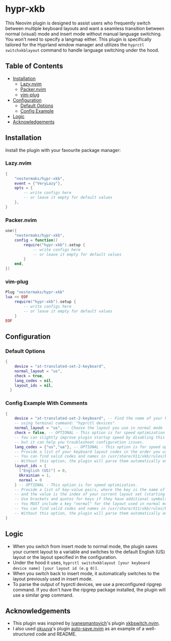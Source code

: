 # hypr-xkb
This Neovim plugin is designed to assist users who frequently switch between multiple keyboard layouts and want a seamless transition between normal (visual) mode and insert mode without manual language switching. You won't need to specify a langmap either. This plugin is specifically tailored for the Hyprland window manager and utilizes the `hyprctl switchxkblayout` command to handle language switching under the hood.

## Table of Contents
- [Installation](#installation)
    - [Lazy.nvim](#lazy.nvim)
    - [Packer.nvim](#packer.nvim)
    - [vim-plug](#vim-plug)
- [Configuration](#configuration)
    - [Default Options](#default-options)
    - [Config Example](#config-example-with-comments)
- [Logic](#logic)
- [Acknowledgements](#acknowledgements)

##  Installation
Install the plugin with your favourite package manager:

### Lazy.nvim
```lua
{
    "nestermaks/hypr-xkb",
    event = {"VeryLazy"},
    opts = {
        -- write configs here
        -- or leave it empty for default values
    },
}
```

### Packer.nvim
```lua
use({
    "nestermaks/hypr-xkb",
    config = function()
        require("hypr-xkb").setup {
            -- write configs here
            -- or leave it empty for default values
        }
    end,
})
```
### vim-plug
```lua
Plug "nestermaks/hypr-xkb"
lua << EOF
    require("hypr-xkb").setup {
        -- write configs here
        -- or leave it empty for default values
    }
EOF
```

## Configuration

### Default Options
```lua
{
    device = "at-translated-set-2-keyboard",
    normal_layout = "us",
    check = true,
    lang_codes = nil,
    layout_ids = nil,
  }

```

### Config Example With Comments
```lua
{
    device = "at-translated-set-2-keyboard", -- Find the name of your keyboard device
    -- using terminal command: "hyprctl devices"
    normal_layout = "us", -- Choose the layout you use in normal mode
    check = false, -- OPTIONAL - This option is for speed optimization.
    -- You can slightly improve plugin startup speed by disabling this option,
    -- but it can help you troubleshoot configuration issues.
    lang_codes = {"us","ua"}, -- OPTIONAL - This option is for speed optimization.
    -- Provide a list of your keyboard layout codes in the order you use them.
    -- You can find valid codes and names in /usr/share/X11/xkb/rules/base.lst.
    -- Without this option, the plugin will parse them automatically on every startup.
    layout_ids = {
      ["English (US)"] = 0,
      Ukrainian = 1,
      normal = 0
    } -- OPTIONAL - This option is for speed optimization.
    -- Provide a list of key-value pairs, where the key is the name of the layout
    -- and the value is the index of your current layout set (starting from zero).
    -- Use brackets and quotes for keys if they have additional symbols in the layout name.
    -- You MUST include a key "normal" for the layout used in normal mode.
    -- You can find valid codes and names in /usr/share/X11/xkb/rules/base.lst.
    -- Without this option, the plugin will parse them automatically on every startup.
}
```

## Logic
- When you switch from insert mode to normal mode, the plugin saves your current layout to a variable and switches to the default English (US) layout or the layout specified in the configuration.
- Under the hood it uses, `hyprctl switchxkblayout [your keyboard device name] [your layout id (e.g 0)]`. 
- When you switch back to insert mode, it automatically switches to the layout previously used in insert mode.
- To parse the output of hyprctl devices, we use a preconfigured ripgrep command. If you don't have the ripgrep package installed, the plugin will use a similar grep command.
 
## Acknowledgements
- This plugin was inspired by [ivanesmantovich](https://github.com/ivanesmantovich)'s plugin [xkbswitch.nvim](https://github.com/ivanesmantovich/xkbswitch.nvim).
- I also used [okuuva](https://github.com/okuuva)'s plugin [auto-save.nvim](https://github.com/okuuva/auto-save.nvim) as an example of a well-structured code and README.




